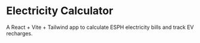 # Electricity Calculator

A React + Vite + Tailwind app to calculate ESPH electricity bills and track EV recharges.